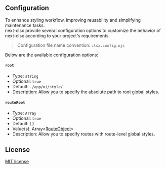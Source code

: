 ## Configuration

To enhance styling workflow, improving reusability and 
simplifying maintenance tasks.<br>next-clsx provide several
configuration options to customize the behavior of next-clsx
according to your project's requirements.

> Configuration file name convention: `clsx.config.mjs`

Below are the available configuration options:

#### `root`

- Type: `string`
- Optional: `true`
- Default: `./app/ui/style/`
- Description: Allow you to specify the absolute path to root global styles.

#### `routeRoot`

- Type: `Array`
- Optional: `true`
- Default: `[]`
- Value(s): Array<[RouteObject](#src/docs/routeobject)>
- Description: Allow you to specify routes with route-level global styles.

## License

[MIT license][MIT]

[MIT]: https://github.com/ambiere/next-clsx/blob/main/license

